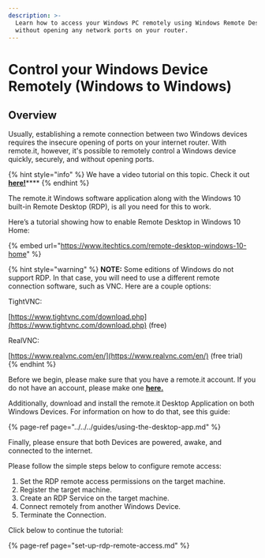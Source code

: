 ```yaml
---
description: >-
  Learn how to access your Windows PC remotely using Windows Remote Desktop
  without opening any network ports on your router.
---
```


# Control your Windows Device Remotely \(Windows to Windows\)

## Overview

Usually, establishing a remote connection between two Windows devices requires the insecure opening of ports on your internet router. With remote.it, however, it's possible to remotely control a Windows device quickly, securely, and without opening ports.

{% hint style="info" %}
We have a video tutorial on this topic. Check it out [**here!**](https://www.youtube.com/watch?v=y_NewdIiRy0)\*\*\*\*
{% endhint %}

The remote.it Windows software application along with the Windows 10 built-in Remote Desktop \(RDP\), is all you need for this to work. 

Here’s a tutorial showing how to enable Remote Desktop in Windows 10 Home:

{% embed url="https://www.itechtics.com/remote-desktop-windows-10-home" %}

{% hint style="warning" %}
**NOTE:** Some editions of Windows do not support RDP.  In that case, you will need to use a different remote connection software, such as VNC. Here are a couple options:

TightVNC:

[https://www.tightvnc.com/download.php](https://www.tightvnc.com/download.php) \(free\)

RealVNC:  
  
[https://www.realvnc.com/en/](https://www.realvnc.com/en/) \(free trial\)  
{% endhint %}

Before we begin, please make sure that you have a remote.it account. If you do not have an account, please make one [**here.**](https://remote.it%20)

Additionally, download and install the remote.it Desktop Application on both Windows Devices. For information on how to do that, see this guide:

{% page-ref page="../../../guides/using-the-desktop-app.md" %}

Finally, please ensure that both Devices are powered, awake, and connected to the internet.

Please follow the simple steps below to configure remote access:

1. Set the RDP remote access permissions on the target machine.
2. Register the target machine.
3. Create an RDP Service on the target machine. 
4. Connect remotely from another Windows Device.
5. Terminate the Connection.

Click below to continue the tutorial:

{% page-ref page="set-up-rdp-remote-access.md" %}

